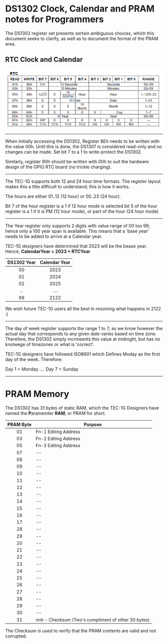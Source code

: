 # DS1302 Clock, Calendar and PRAM notes for Programmers

The DS1302 register set presents sertain ambiguous choices, which this document seeks to clarify, as well as to document the format of the PRAM area.

## RTC Clock and Calendar

![DS1302 RTC egisters!](DS1302_RTC_Registers.png)

---

When initially accessing the DS1302, Register 8Eh needs to be written with the value 00h. Until this is done, the DS1307 is considered read-only and no changes can be made. Set bit 7 to a 1 to write-protect the DS1302.

Similarly, register 90h should be written with 00h to suit the hardware design of the GPIO RTC board (no trickle charging).

---

The TEC-1G supports both 12 and 24 hour time formats. The register layout makes this a lttle difficult to understand; this is how it works.

The hours are either 01..12 (12 hour) or 00..23 (24 hour).

Bit 7 of the hour register is a 1 if 12 hour mode is selected
bit 5 of the hour register is a 1 if it is PM (12 hour mode), or part of the hour (24 hour mode)

---
The Year register only supports 2 digits with value range of 00 too 99; hence only a 100 year span is available. This means that a 'base year' needs to be added to arrive at a Calendar year.

TEC-1G designers have determined that 2023 will be the bease year. Hence, **CalendarYear = 2023 + RTCYear**

| DS1302 Year | Calendar Year |
| :--: | :----: |
| 00 | 2023 |
| 01 | 2024 |
| 02 | 2025 |
| .. | .... |
| 99 | 2122 |

We wish future TEC-1G users all the best in resolving what happens in 2122 :)

---

The day of week register supports the range 1 to 7; as we know however the actual day that corresponds to any given date varies based on time zone. Therefore, the DS1302 simply incrmeents this value at midnight, but has no knolwege of timezones or what is 'correct'.

TEC-1G designers have followed ISO8601 which Defines Moday as the first day of the week. Therefore:

Day 1 = Monday
....
Day 7 = Sunday

---

# PRAM Memory

The DS1302 has 31 bytes of static RAM, which the TEC-1G Designers have named the **P**aramemter **RAM**, or PRAM for short.

| PRAM Byte | Purpose |
| :--: | ----- |
|01| Fn-1 Editing Address |
|03| Fn-2 Editing Address |
|05| Fn-3 Editing Address |
|07| -- |
|08| -- |
|09| -- |
|10| -- |
|11| -- |
|12| -- |
|13| -- |
|14| -- |
|15| -- |
|16| -- |
|17| -- |
|28| -- |
|29| -- |
|20| -- |
|21| -- |
|22| -- |
|23| -- |
|24| -- |
|25| -- |
|26| -- |
|27| -- |
|28| -- |
|29| -- |
|30| -- |
|31| nnh - Checksum (Two's compliment of other 30 bytes) |

The Checksum is used to verify that the PRAM contents are valid and not corrupted.

